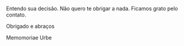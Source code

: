 Entendo sua decisão. Não quero te obrigar a nada.
Ficamos grato pelo contato.

Obrigado e abraços

Memomoriae Urbe